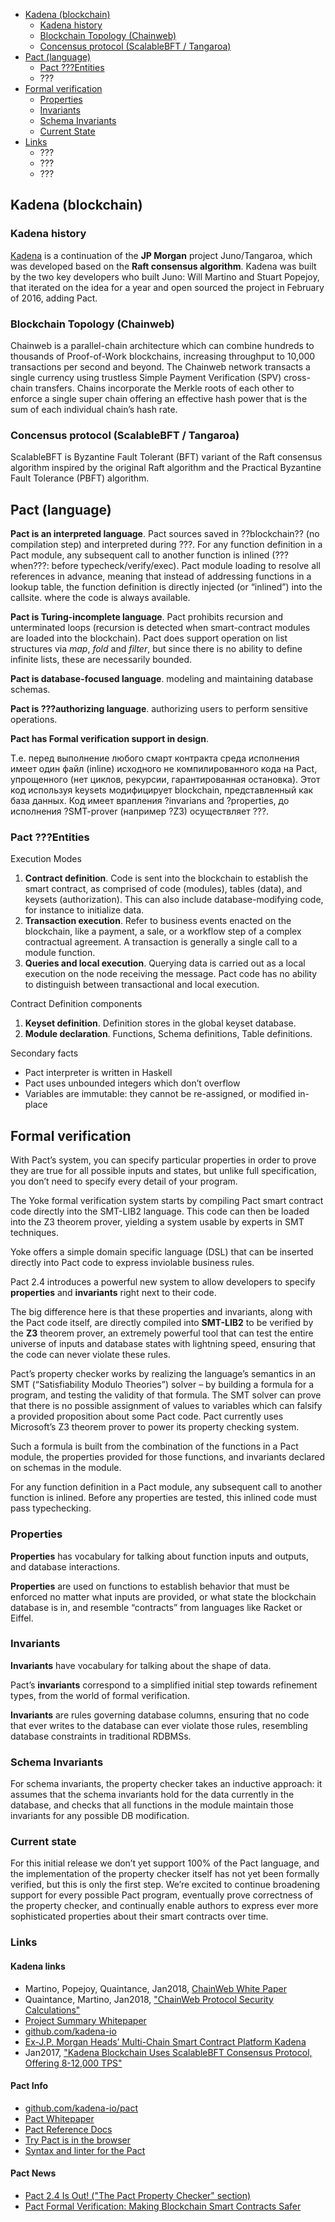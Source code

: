 - [Kadena (blockchain)](#kadena-blockchain)
  - [Kadena history](#kadena-history)
  - [Blockchain Topology (Chainweb)](#blockchain-topology-chainweb)
  - [Concensus protocol (ScalableBFT / Tangaroa)](#concensus-protocol-scalablebft--tangaroa)
- [Pact (language)](#pact-language)
  - [Pact ???Entities](#pact-entities)
  - ???
- [Formal verification](#formal-verification)
  - [Properties](#properties)
  - [Invariants](#invariants)
  - [Schema Invariants](#schema-invariants)
  - [Current State](#current-state)
- [Links](#links)
  - ???
  - ???
  - ???

## Kadena (blockchain)

### Kadena history
[Kadena](http://kadena.io/) is a continuation of the **JP Morgan** project Juno/Tangaroa, which was developed based on the **Raft consensus algorithm**. Kadena was built by the two key developers who built Juno: Will Martino and Stuart Popejoy, that iterated on the idea for a year and open sourced the project in February of 2016, adding Pact.

### Blockchain Topology (Chainweb)
Chainweb is a parallel-chain architecture which can combine hundreds to thousands of Proof-of-Work blockchains, increasing throughput to 10,000 transactions per second and beyond. The Chainweb network transacts a single currency using trustless Simple Payment Verification (SPV) cross-chain transfers. Chains incorporate the Merkle roots of each other to enforce a single super chain offering an effective hash power that is the sum of each individual chain’s hash rate.

### Concensus protocol (ScalableBFT / Tangaroa)
ScalableBFT is Byzantine Fault Tolerant (BFT) variant of the Raft consensus algorithm inspired by the original Raft algorithm and the Practical Byzantine Fault Tolerance (PBFT) algorithm.

## Pact (language)

**Pact is an interpreted language**. Pact sources saved in ??blockchain?? (no compilation step) and interpreted during ???. For any function definition in a Pact module, any subsequent call to another function is inlined (???when???: before typecheck/verify/exec). Pact module loading to resolve all references in advance, meaning that instead of addressing functions in a lookup table, the function definition is directly injected (or “inlined”) into the callsite. where the code is always available.

**Pact is Turing-incomplete language**. Pact prohibits recursion and unterminated loops (recursion is detected when smart-contract modules are loaded into the blockchain). Pact does support operation on list structures via *map*, *fold* and *filter*, but since there is no ability to define infinite lists, these are necessarily bounded.

**Pact is database-focused language**. modeling and maintaining database schemas.

**Pact is ???authorizing language**. authorizing users to perform sensitive operations.

**Pact has Formal verification support in design**.

Т.е. перед выполнение любого смарт контракта среда исполнения имеет один файл (inline) исходного не компилированного кода на Pact, упрощенного (нет циклов, рекурсии, гарантированная остановка). Этот код используя keysets модифицирует blockchain, представленный как база данных. Код имеет врапления ?invarians and ?properties, до исполнения ?SMT-prover (например ?Z3) осуществляет ???.

### Pact ???Entities

Execution Modes
1. **Contract definition**. 
Code is sent into the blockchain to establish the smart contract, as comprised of code (modules), tables (data), and keysets (authorization). This can also include database-modifying code, for instance to initialize data.
2. **Transaction execution**.
Refer to business events enacted on the blockchain, like a payment, a sale, or a workflow step of a complex contractual agreement. A transaction is generally a single call to a module function.
3. **Queries and local execution**. 
Querying data is carried out as a local execution on the node receiving the message. Pact code has no ability to distinguish between transactional and local execution.

Contract Definition components
1. **Keyset definition**. Definition stores in the global keyset database.
2. **Module declaration**. Functions, Schema definitions, Table definitions.



Secondary facts
- Pact interpreter is written in Haskell
- Pact uses unbounded integers which don’t overflow
- Variables are immutable: they cannot be re-assigned, or modified in-place

## Formal verification

With Pact’s system, you can specify particular properties in order to prove they are true for all possible inputs and states, but unlike full specification, you don’t need to specify every detail of your program.

The Yoke formal verification system starts by compiling Pact smart contract code directly into the SMT-LIB2 language. This code can then be loaded into the Z3 theorem prover, yielding a system usable by experts in SMT techniques. 

Yoke offers a simple domain specific language (DSL) that can be inserted directly into Pact code to express inviolable business rules.

Pact 2.4 introduces a powerful new system to allow developers to specify **properties** and **invariants** right next to their code.

The big difference here is that these properties and invariants, along with the Pact code itself, are directly compiled into **SMT-LIB2** to be verified by the **Z3** theorem prover, an extremely powerful tool that can test the entire universe of inputs and database states with lightning speed, ensuring that the code can never violate these rules. 

Pact’s property checker works by realizing the language’s semantics in an SMT (“Satisfiability Modulo Theories”) solver – by building a formula for a program, and testing the validity of that formula. The SMT solver can prove that there is no possible assignment of values to variables which can falsify a provided proposition about some Pact code. Pact currently uses Microsoft’s Z3 theorem prover to power its property checking system.

Such a formula is built from the combination of the functions in a Pact module, the properties provided for those functions, and invariants declared on schemas in the module.

For any function definition in a Pact module, any subsequent call to another function is inlined. Before any properties are tested, this inlined code must pass typechecking.

### Properties

**Properties** has vocabulary for talking about function inputs and outputs, and database interactions. 

**Properties** are used on functions to establish behavior that must be enforced no matter what inputs are provided, or what state the blockchain database is in, and resemble “contracts” from languages like Racket or Eiffel. 

### Invariants

**Invariants** have vocabulary for talking about the shape of data. 

Pact’s **invariants** correspond to a simplified initial step towards refinement types, from the world of formal verification.

**Invariants** are rules governing database columns, ensuring that no code that ever writes to the database can ever violate those rules, resembling database constraints in traditional RDBMSs.

### Schema Invariants

For schema invariants, the property checker takes an inductive approach: it assumes that the schema invariants hold for the data currently in the database, and checks that all functions in the module maintain those invariants for any possible DB modification.

### Current state

For this initial release we don’t yet support 100% of the Pact language, and the implementation of the property checker itself has not yet been formally verified, but this is only the first step. We’re excited to continue broadening support for every possible Pact program, eventually prove correctness of the property checker, and continually enable authors to express ever more sophisticated properties about their smart contracts over time.

### Links

#### Kadena links
- Martino, Popejoy, Quaintance, Jan2018, [ChainWeb White Paper](http://kadena.io/docs/chainweb-v15.pdf)
- Quaintance, Martino, Jan2018, ["ChainWeb Protocol Security Calculations"](http://kadena.io/docs/chainweb_calculations_v7.pdf)
- [Project Summary Whitepaper](http://kadena.io/docs/KadenaPublic.pdf)
- [github.com/kadena-io](https://github.com/kadena-io)
- [Ex-J.P. Morgan Heads’ Multi-Chain Smart Contract Platform Kadena](https://medium.com/theblock1/ex-jp-morgan-heads-multi-chain-smart-contract-platform-kadena-4d3be4cedf0)
- Jan2017, ["Kadena Blockchain Uses ScalableBFT Consensus Protocol, Offering 8-12,000 TPS"](https://www.chainofthings.com/news/2017/1/16/kadena-blockchain-uses-scalablebft-consensus-protocol-to-offer-8000-tps)

#### Pact Info
- [github.com/kadena-io/pact](https://github.com/kadena-io/pact)
- [Pact Whitepaper](http://kadena.io/docs/Kadena-PactWhitepaper.pdf)
- [Pact Reference Docs](http://pact-language.readthedocs.io/)
- [Try Pact is in the browser](http://kadena.io/try-pact/)
- [Syntax and linter for the Pact](https://github.com/kadena-io/pact-atom)

#### Pact News
- [Pact 2.4 Is Out! ("The Pact Property Checker" section)](https://medium.com/kadena-io/pact-2-4-is-out-dd88a3e7ca31)
- [Pact Formal Verification: Making Blockchain Smart Contracts Safer](https://medium.com/kadena-io/pact-formal-verification-for-blockchain-smart-contracts-done-right-889058bd8c3f)
